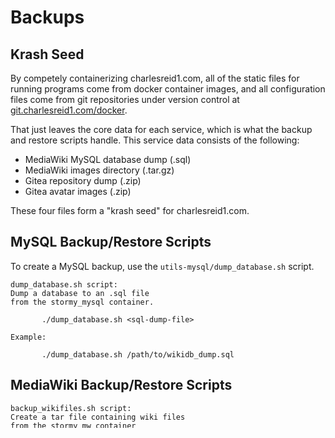 # Backups

## Krash Seed

By competely containerizing charlesreid1.com,
all of the static files for running programs
come from docker container images, 
and all configuration files 
come from git repositories under version control at
[git.charlesreid1.com/docker](https://git.charlesreid1.com/docker).

That just leaves the core data for each service,
which is what the backup and restore scripts handle.
This service data consists of the following:

* MediaWiki MySQL database dump (.sql)
* MediaWiki images directory (.tar.gz)
* Gitea repository dump (.zip)
* Gitea avatar images (.zip)

These four files form a "krash seed" for charlesreid1.com.

## MySQL Backup/Restore Scripts

To create a MySQL backup, use the `utils-mysql/dump_database.sh` script.

```
dump_database.sh script:
Dump a database to an .sql file 
from the stormy_mysql container.

       ./dump_database.sh <sql-dump-file>

Example:

       ./dump_database.sh /path/to/wikidb_dump.sql

```

## MediaWiki Backup/Restore Scripts



```
backup_wikifiles.sh script:
Create a tar file containing wiki files
from the stormy_mw container

       ./backup_wikifiles.sh <tar-file>

Example:

       ./backup_wikifiles.sh /path/to/wikifiles.tar.gz
```

## Gitea Backup/Restore Scripts



# Utilities

Utilities are kept in the `utils-*` folders.

## MySQL Utilities

## MediaWiki Utilities

## MySQL Utilities

